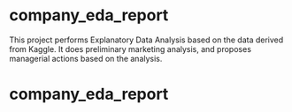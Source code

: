# company_eda_report
This project performs Explanatory Data Analysis based on the data derived from Kaggle. It does preliminary marketing analysis, and proposes managerial actions based on the analysis.
# company_eda_report
